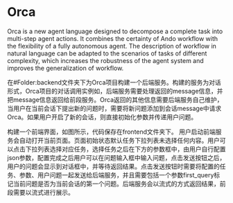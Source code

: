 # Orca
Orca is a new agent language designed to decompose a complete task into multi-step agent actions. It combines the certainty of Ando workflow with the flexibility of a fully autonomous agent. The description of workflow in natural language can be adapted to the scenarios of tasks of different complexity, which increases the robustness of the agent system and improves the generalization of workflow.


在#Folder:backend文件夹下为Orca项目构建一个后端服务。构建的服务为对话形式，Orca项目的对话调用实例如，后端服务需要处理返回的message信息，并把message信息返回给前段服务。Orca返回的其他信息需要后端服务自己维护，当用户在当前会话下提出新的问题时，需要将新问题添加到会话message中请求Orca。如果用户开启了新的会话，则直接初始化参数并传递用户问题。

构建一个前端界面，如图所示，代码保存在frontend文件夹下。
用户启动前端服务会自动打开当前页面。页面初始状态默认任务下拉列表未选择任何内容。用户可以点击下拉列表选择对应任务，选择任务之后在下方的参数框中，由用户自行配置json参数，配置完成之后用户可以在问题输入框中输入问题，点击发送按钮之后，用户的问题会显示到对话框中，并等待返回结果。点击发送按钮时需要将配置的任务、参数、用户问题一起发送给后端服务，并且需要包括一个参数first_query标记当前问题是否为当前会话的第一个问题。后端服务会以流式的方式返回结果，前段需要以流式进行展示。